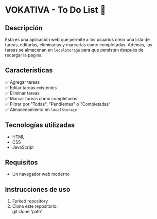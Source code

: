 # VOKATIVA - To Do List  📝

## Descripción
Esta es una aplicación web que permite a los usuarios crear una lista de tareas, editarlas, eliminarlas y marcarlas como completadas. Además, las tareas se almacenan en `localStorage` para que persistan después de recargar la página.

## Características
✅ Agregar tareas  
✅ Editar tareas existentes  
✅ Eliminar tareas  
✅ Marcar tareas como completadas  
✅ Filtrar por "Todas", "Pendientes" o "Completadas"  
✅ Almacenamiento en `localStorage`  

## Tecnologías utilizadas
- HTML
- CSS
- JavaScript

## Requisitos
- Un navegador web moderno

## Instrucciones de uso
1. Forked repository
2. Clona este repositorio:  
   git clone 'path'
